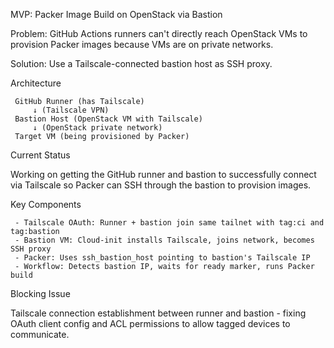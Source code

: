 MVP: Packer Image Build on OpenStack via Bastion

   Problem: GitHub Actions runners can't directly reach OpenStack VMs to provision
   Packer images because VMs are on private networks.

   Solution: Use a Tailscale-connected bastion host as SSH proxy.

   Architecture

     GitHub Runner (has Tailscale) 
         ↓ (Tailscale VPN)
     Bastion Host (OpenStack VM with Tailscale)
         ↓ (OpenStack private network)
     Target VM (being provisioned by Packer)

   Current Status

   Working on getting the GitHub runner and bastion to successfully connect via
   Tailscale so Packer can SSH through the bastion to provision images.

   Key Components

     - Tailscale OAuth: Runner + bastion join same tailnet with tag:ci and tag:bastion
     - Bastion VM: Cloud-init installs Tailscale, joins network, becomes SSH proxy
     - Packer: Uses ssh_bastion_host pointing to bastion's Tailscale IP
     - Workflow: Detects bastion IP, waits for ready marker, runs Packer build

   Blocking Issue

   Tailscale connection establishment between runner and bastion - fixing OAuth
   client config and ACL permissions to allow tagged devices to communicate.